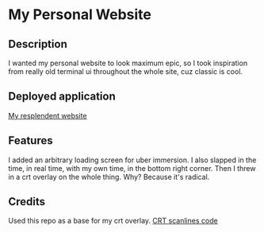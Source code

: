 # My Personal Website

## Description
I wanted my personal website to look maximum epic, so I took inspiration from really old terminal ui throughout the whole site, cuz classic is cool.

## Deployed application
[My resplendent website](https://brodihowell.dev/)

## Features
I added an arbitrary loading screen for uber immersion. I also slapped in the time, in real time, with my own time, in the bottom right corner. Then I 
threw in a crt overlay on the whole thing. Why? Because it's radical.

## Credits
Used this repo as a base for my crt overlay. [CRT scanlines code](https://gist.github.com/lmas/6a1bd445bc7a7145245085f4a740d3f5)
